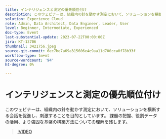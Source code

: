 ```yaml
---
title: インテリジェンスと測定の優先順位付け
description: このウェビナーは、組織内の針を動かす測定において、ソリューションを横断する会話を促進し、刺激することを目的としています。 課題の把握、役割データの活用、より強固な基盤の構築方法についての理解を残します。
solution: Experience Cloud
role: Admin, Data Architect, Data Engineer, Leader, User
level: Beginner, Intermediate, Experienced
doc-type: Event
last-substantial-update: 2023-07-22T00:00:00Z
jira: KT-13706
thumbnail: 3421756.jpeg
source-git-commit: 6ec7be7a69a315606e4c9aa11d700cca0f78b33f
workflow-type: tm+mt
source-wordcount: '94'
ht-degree: 0%

---
```



# インテリジェンスと測定の優先順位付け

このウェビナーは、組織内の針を動かす測定において、ソリューションを横断する会話を促進し、刺激することを目的としています。 課題の把握、役割データの活用、より強固な基盤の構築方法についての理解を残します。

>[!VIDEO](https://video.tv.adobe.com/v/3421756/?learn=on)
